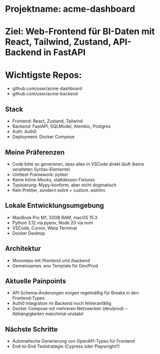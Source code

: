 # Projektname: acme-dashboard
# Ziel: Web-Frontend für BI-Daten mit React, Tailwind, Zustand, API-Backend in FastAPI
# Wichtigste Repos:
- github.com/user/acme-dashboard
- github.com/user/acme-backend

## Stack
- Frontend: React, Zustand, Tailwind
- Backend: FastAPI, SQLModel, Alembic, Postgres
- Auth: Auth0
- Deployment: Docker Compose

## Meine Präferenzen
- Code bitte so generieren, dass alles in VSCode direkt läuft (keine veralteten Syntax-Elemente)
- Unittest-Framework: pytest
- Keine Inline-Mocks, stattdessen Fixtures
- Typisierung: Mypy-konform, aber nicht dogmatisch
- Kein Prettier, sondern eslint + custom .eslintrc

## Lokale Entwicklungsumgebung
- MacBook Pro M1, 32GB RAM, macOS 15.3
- Python 3.12 via pyenv, Node 20 via nvm
- VSCode, Cursor, Warp Terminal
- Docker Desktop

## Architektur
- Monorepo mit /frontend und /backend
- Gemeinsames .env Template für Dev/Prod

## Aktuelle Painpoints
- API Schema-Änderungen sorgen regelmäßig für Breaks in den Frontend-Types
- Auth0 Integration im Backend noch fehleranfällig
- Docker Compose mit mehreren Netzwerken (dev/prod) – Abhängigkeiten manchmal unstabil

## Nächste Schritte
- Automatische Generierung von OpenAPI-Types für Frontend
- End-to-End Teststrategie (Cypress oder Playwright?)
